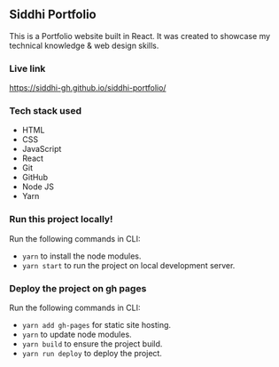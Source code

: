 ## Siddhi Portfolio
This is a Portfolio website built in React.
It was created to showcase my technical knowledge & web design skills.

### Live link
https://siddhi-gh.github.io/siddhi-portfolio/

### Tech stack used
- HTML
- CSS
- JavaScript
- React
- Git
- GitHub
- Node JS
- Yarn

### Run this project locally!
 Run the following commands in CLI:
- `yarn` to install the node modules.
- `yarn start` to run the project on local development server.

### Deploy the project on gh pages
 Run the following commands in CLI:
- `yarn add gh-pages` for static site hosting.
- `yarn` to update node modules.
- `yarn build` to ensure the project build.
- `yarn run deploy` to deploy the project.
